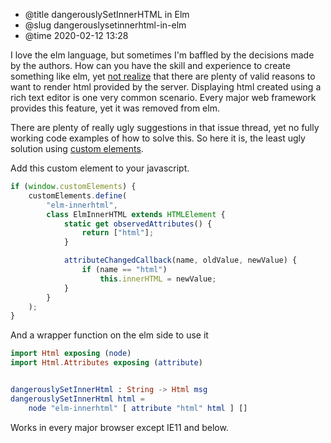 * @title dangerouslySetInnerHTML in Elm
* @slug dangerouslysetinnerhtml-in-elm
* @time 2020-02-12 13:28

I love the elm language, but sometimes I'm baffled by the decisions made by the authors. How can you have the skill and experience to create something like elm, yet [not realize](https://github.com/elm/html/issues/172) that there are plenty of valid reasons to want to render html provided by the server. Displaying html created using a rich text editor is one very common scenario. Every major web framework provides this feature, yet it was removed from elm.

There are plenty of really ugly suggestions in that issue thread, yet no fully working code examples of how to solve this. So here it is, the least ugly solution using [custom elements](https://developer.mozilla.org/en-US/docs/Web/Web_Components/Using_custom_elements).

Add this custom element to your javascript.
```javascript
if (window.customElements) {
    customElements.define(
        "elm-innerhtml",
        class ElmInnerHTML extends HTMLElement {
            static get observedAttributes() {
                return ["html"];
            }

            attributeChangedCallback(name, oldValue, newValue) {
                if (name == "html")
                    this.innerHTML = newValue;
            }
        }
    );
}
```

And a wrapper function on the elm side to use it
```elm
import Html exposing (node)
import Html.Attributes exposing (attribute)


dangerouslySetInnerHtml : String -> Html msg
dangerouslySetInnerHtml html =
    node "elm-innerhtml" [ attribute "html" html ] []
```

Works in every major browser except IE11 and below.
